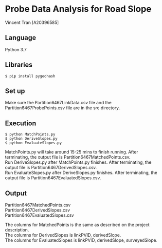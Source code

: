 # Probe Data Analysis for Road Slope  
Vincent Tran [A20396585]  

## Language

Python 3.7  


## Libraries

```
$ pip install pygeohash  
```


## Set up

Make sure the Partition6467LinkData.csv file and the Partition6467ProbePoints.csv file are in the src directory.


## Execution

```
$ python MatchPoints.py  
$ python DeriveSlopes.py  
$ python EvaluateSlopes.py  
```

MatchPoints.py will take around 15-25 mins to finish running. After terminating, the output file is Partition6467MatchedPoints.csv.  
Run DeriveSlopes.py after MatchPoints.py finishes. After terminating, the output file is Partition6467DerivedSlopes.csv.  
Run EvaluateSlopes.py after DeriveSlopes.py finishes. After terminating, the output file is Partition6467EvaluatedSlopes.csv.  


## Output

Partition6467MatchedPoints.csv  
Partition6467DerivedSlopes.csv  
Partition6467EvaluatedSlopes.csv  

The columns for MatchedPoints is the same as described on the project description.  
The columns for DerivedSlopes is linkPVID, derivedSlope.  
The columns for EvaluatedSlopes is linkPVID, derivedSlope, surveyedSlope.  